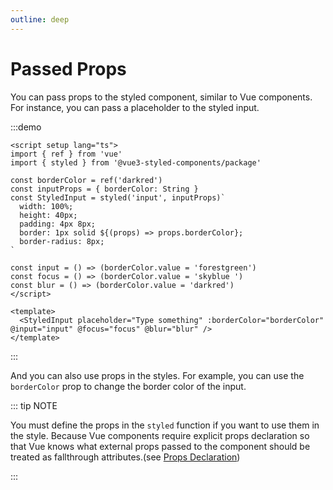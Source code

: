 ```yaml
---
outline: deep
---
```


# Passed Props

You can pass props to the styled component, similar to Vue components. For instance, you can pass a placeholder to the
styled input.

:::demo

```vue
<script setup lang="ts">
import { ref } from 'vue'
import { styled } from '@vue3-styled-components/package'

const borderColor = ref('darkred')
const inputProps = { borderColor: String }
const StyledInput = styled('input', inputProps)`
  width: 100%;
  height: 40px;
  padding: 4px 8px;
  border: 1px solid ${(props) => props.borderColor};
  border-radius: 8px;
`

const input = () => (borderColor.value = 'forestgreen')
const focus = () => (borderColor.value = 'skyblue ')
const blur = () => (borderColor.value = 'darkred')
</script>

<template>
  <StyledInput placeholder="Type something" :borderColor="borderColor" @input="input" @focus="focus" @blur="blur" />
</template>
```

:::

And you can also use props in the styles. For example, you can use the `borderColor` prop to change the border color of
the input.

::: tip NOTE

You must define the props in the `styled` function if you want to use them in the style. Because Vue components
require explicit props declaration so that Vue knows what external props passed to the component should be treated as
fallthrough attributes.(see [Props Declaration](https://vuejs.org/guide/components/props.html#props-declaration))

:::

